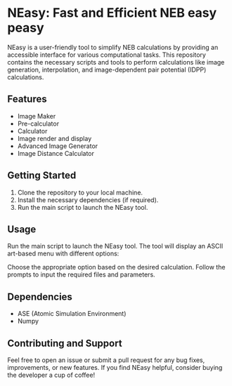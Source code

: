 # NEasy: Fast and Efficient NEB easy peasy

NEasy is a user-friendly tool to simplify NEB calculations by providing an accessible interface for various computational tasks. This repository contains the necessary scripts and tools to perform calculations like image generation, interpolation, and image-dependent pair potential (IDPP) calculations.

## Features

- Image Maker
- Pre-calculator
- Calculator
- Image render and display
- Advanced Image Generator
- Image Distance Calculator

## Getting Started

1. Clone the repository to your local machine.
2. Install the necessary dependencies (if required).
3. Run the main script to launch the NEasy tool.

## Usage

Run the main script to launch the NEasy tool. The tool will display an ASCII art-based menu with different options:

Choose the appropriate option based on the desired calculation. Follow the prompts to input the required files and parameters.

## Dependencies

- ASE (Atomic Simulation Environment)
- Numpy

## Contributing and Support

Feel free to open an issue or submit a pull request for any bug fixes, improvements, or new features.
If you find NEasy helpful, consider buying the developer a cup of coffee!


